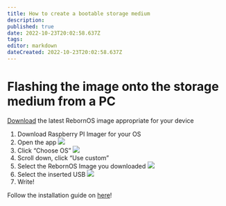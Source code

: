 ```yaml
---
title: How to create a bootable storage medium
description: 
published: true
date: 2022-10-23T20:02:58.637Z
tags: 
editor: markdown
dateCreated: 2022-10-23T20:02:58.637Z
---
```


# Flashing the image onto the storage medium from a PC

[Download](https://www.rebornos.org/download-arm) the latest RebornOS image appropriate for your device

1.  Download Raspberry PI Imager for your OS
2.  Open the app
![](https://de.mirror.rebornos.org/pics/imagermain.png)
3.  Click “Choose OS”
![](https://de.mirror.rebornos.org/pics/imageros.png)
4.  Scroll down, click “Use custom”
5.  Select the RebornOS Image you downloaded
![](https://de.mirror.rebornos.org/pics/imagerimg.png)
6.  Select the inserted USB
![](https://de.mirror.rebornos.org/pics/imagersellected.png)
7.  Write!

Follow the installation guide on [here](/en/arm/install)!